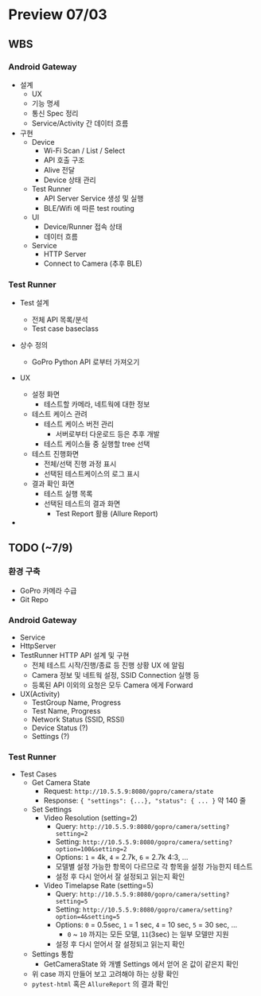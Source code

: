 # Preview 07/03

## WBS

### Android Gateway

- 설계
  - UX
  - 기능 명세
  - 통신 Spec 정리
  - Service/Activity 간 데이터 흐름
- 구현
  - Device
    - Wi-Fi Scan / List / Select
    - API 호출 구조
    - Alive 전달
    - Device 상태 관리
  - Test Runner
    - API Server Service 생성 및 실행
    - BLE/Wifi 에 따른 test routing
  - UI
    - Device/Runner 접속 상태
    - 데이터 흐름
  - Service
    - HTTP Server
    - Connect to Camera (추후 BLE)
   
### Test Runner

- Test 설계
  - 전체 API 목록/분석
  - Test case baseclass
- 상수 정의
  - GoPro Python API 로부터 가져오기

- UX
  - 설정 화면
    - 테스트할 카메라, 네트웍에 대한 정보
  - 테스트 케이스 관려
    - 테스트 케이스 버전 관리
      - 서버로부터 다운로드 등은 추후 개발
    - 테스트 케이스들 중 실행할 tree 선택
  - 테스트 진행화면
    - 전체/선택 진행 과정 표시
    - 선택된 테스트케이스의 로그 표시
  - 결과 확인 화면
    - 테스트 실행 목록
    - 선택된 테스트의 결과 화면
      - Test Report 활용 (Allure Report)
- 

## TODO (~7/9)

### 환경 구축
- GoPro 카메라 수급
- Git Repo

### Android Gateway
- Service
- HttpServer
- TestRunner HTTP API 설계 및 구현
  - 전체 테스트 시작/진행/종료 등 진행 상황 UX 에 알림
  - Camera 정보 및 네트웍 설정, SSID Connection 실행 등
  - 등록된 API 이외의 요청은 모두 Camera 에게 Forward
- UX(Activity)
  - TestGroup Name, Progress
  - Test Name, Progress
  - Network Status (SSID, RSSI)
  - Device Status (?)
  - Settings (?)

### Test Runner
- Test Cases
  - Get Camera State
    - Request: `http://10.5.5.9:8080/gopro/camera/state`
    - Response: `{ "settings": {...}, "status": { ... }` 약 140 줄
  - Set Settings
    - Video Resolution (setting=2)
      - Query: `http://10.5.5.9:8080/gopro/camera/setting?setting=2`
      - Setting: `http://10.5.5.9:8080/gopro/camera/setting?option=100&setting=2`
      - Options: `1` = 4k, `4` = 2.7k, `6` = 2.7k 4:3, ...
      - 모델별 설정 가능한 항목이 다르므로 각 항목을 설정 가능한지 테스트
      - 설정 후 다시 얻어서 잘 설정되고 읽는지 확인
    - Video Timelapse Rate (setting=5)
      - Query: `http://10.5.5.9:8080/gopro/camera/setting?setting=5`
      - Setting: `http://10.5.5.9:8080/gopro/camera/setting?option=4&setting=5`
      - Options: `0` = 0.5sec, `1` = 1 sec, `4` = 10 sec, `5` = 30 sec, ...
        - `0` ~ `10` 까지는 모든 모델, `11`(3sec) 는 일부 모델만 지원
      - 설정 후 다시 얻어서 잘 설정되고 읽는지 확인
  - Settings 통합
    - GetCameraState 와 개별 Settings 에서 얻어 온 값이 같은지 확인
  - 위 case 까지 만들어 보고 고려해야 하는 상황 확인
  - `pytest-html` 혹은 `AllureReport` 의 결과 확인
 
